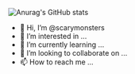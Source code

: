 ![Anurag's GitHub stats](https://github-readme-stats.vercel.app/api?scarymonsters=anuraghazra&theme=dark&show_icons=true)
- 👋 Hi, I’m @scarymonsters
- 👀 I’m interested in ...
- 🌱 I’m currently learning ...
- 💞️ I’m looking to collaborate on ...
- 📫 How to reach me ...

<!---
scarymonsters/scarymonsters is a ✨ special ✨ repository because its `README.md` (this file) appears on your GitHub profile.
You can click the Preview link to take a look at your changes.
--->
